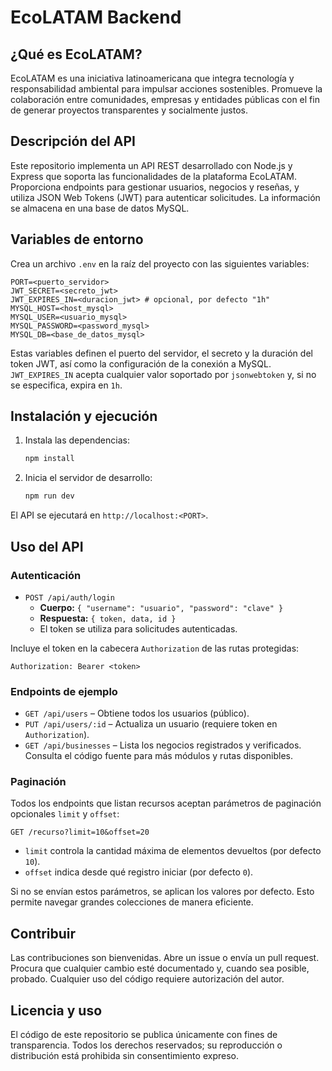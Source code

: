 # EcoLATAM Backend

## ¿Qué es EcoLATAM?
EcoLATAM es una iniciativa latinoamericana que integra tecnología y responsabilidad ambiental para impulsar acciones sostenibles. Promueve la colaboración entre comunidades, empresas y entidades públicas con el fin de generar proyectos transparentes y socialmente justos.

## Descripción del API
Este repositorio implementa un API REST desarrollado con Node.js y Express que soporta las funcionalidades de la plataforma EcoLATAM. Proporciona endpoints para gestionar usuarios, negocios y reseñas, y utiliza JSON Web Tokens (JWT) para autenticar solicitudes. La información se almacena en una base de datos MySQL.

## Variables de entorno
Crea un archivo `.env` en la raíz del proyecto con las siguientes variables:

```
PORT=<puerto_servidor>
JWT_SECRET=<secreto_jwt>
JWT_EXPIRES_IN=<duracion_jwt> # opcional, por defecto "1h"
MYSQL_HOST=<host_mysql>
MYSQL_USER=<usuario_mysql>
MYSQL_PASSWORD=<password_mysql>
MYSQL_DB=<base_de_datos_mysql>
```

Estas variables definen el puerto del servidor, el secreto y la duración del token JWT, así como la configuración de la conexión a MySQL. `JWT_EXPIRES_IN` acepta cualquier valor soportado por `jsonwebtoken` y, si no se especifica, expira en `1h`.

## Instalación y ejecución
1. Instala las dependencias:
   ```bash
   npm install
   ```
2. Inicia el servidor de desarrollo:
   ```bash
   npm run dev
   ```
El API se ejecutará en `http://localhost:<PORT>`.

## Uso del API
### Autenticación
- `POST /api/auth/login`
  - **Cuerpo:** `{ "username": "usuario", "password": "clave" }`
  - **Respuesta:** `{ token, data, id }`
  - El token se utiliza para solicitudes autenticadas.

Incluye el token en la cabecera `Authorization` de las rutas protegidas:
```
Authorization: Bearer <token>
```

### Endpoints de ejemplo
- `GET /api/users` – Obtiene todos los usuarios (público).
- `PUT /api/users/:id` – Actualiza un usuario (requiere token en `Authorization`).
- `GET /api/businesses` – Lista los negocios registrados y verificados.
Consulta el código fuente para más módulos y rutas disponibles.

### Paginación
Todos los endpoints que listan recursos aceptan parámetros de paginación opcionales `limit` y `offset`:

```
GET /recurso?limit=10&offset=20
```

- `limit` controla la cantidad máxima de elementos devueltos (por defecto `10`).
- `offset` indica desde qué registro iniciar (por defecto `0`).

Si no se envían estos parámetros, se aplican los valores por defecto. Esto permite navegar grandes colecciones de manera eficiente.

## Contribuir
Las contribuciones son bienvenidas. Abre un issue o envía un pull request. Procura que cualquier cambio esté documentado y, cuando sea posible, probado. Cualquier uso del código requiere autorización del autor.

## Licencia y uso
El código de este repositorio se publica únicamente con fines de transparencia. Todos los derechos reservados; su reproducción o distribución está prohibida sin consentimiento expreso.

